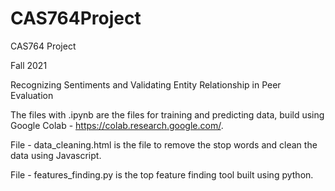 # CAS764Project
CAS764 Project

Fall 2021

Recognizing Sentiments and Validating Entity Relationship in Peer Evaluation

The files with .ipynb are the files for training and predicting data, build using Google Colab - https://colab.research.google.com/.

File - data_cleaning.html is the file to remove the stop words and clean the data using Javascript.

File - features_finding.py is the top feature finding tool built using python.